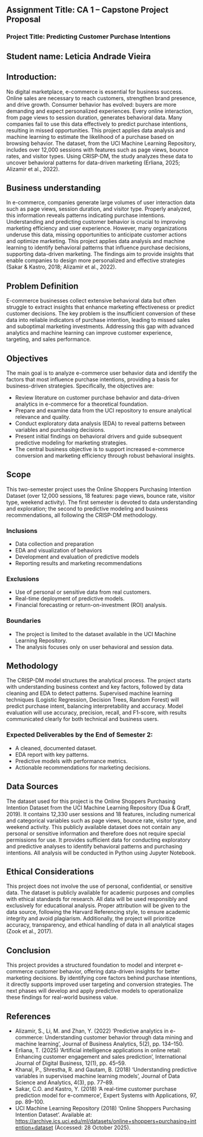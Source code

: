 ## Assignment Title: CA 1 – Capstone Project Proposal
### Project Title: Predicting Customer Purchase Intentions

## Student name: Leticia Andrade Vieira

## Introduction: 
         
No digital marketplace, e-commerce is essential for business success. Online sales are necessary to reach customers, strengthen brand presence, and drive growth. Consumer behavior has evolved: buyers are more demanding and expect personalized experiences.
Every online interaction, from page views to session duration, generates behavioral data. Many companies fail to use this data effectively to predict purchase intentions, resulting in missed opportunities.
This project applies data analysis and machine learning to estimate the likelihood of a purchase based on browsing behavior. The dataset, from the UCI Machine Learning Repository, includes over 12,000 sessions with features such as page views, bounce rates, and visitor types. Using CRISP-DM, the study analyzes these data to uncover behavioral patterns for data-driven marketing (Erliana, 2025; Alizamir et al., 2022).

## Business understanding 

In e-commerce, companies generate large volumes of user interaction data such as page views, session duration, and visitor type. Properly analyzed, this information reveals patterns indicating purchase intentions. Understanding and predicting customer behavior is crucial to improving marketing efficiency and user experience.
However, many organizations underuse this data, missing opportunities to anticipate customer actions and optimize marketing. This project applies data analysis and machine learning to identify behavioral patterns that influence purchase decisions, supporting data-driven marketing.
The findings aim to provide insights that enable companies to design more personalized and effective strategies (Sakar & Kastro, 2018; Alizamir et al., 2022).

## Problem Definition

E-commerce businesses collect extensive behavioral data but often struggle to extract insights that enhance marketing effectiveness or predict customer decisions. The key problem is the insufficient conversion of these data into reliable indicators of purchase intention, leading to missed sales and suboptimal marketing investments. Addressing this gap with advanced analytics and machine learning can improve customer experience, targeting, and sales performance.

## Objectives 
The main goal is to analyze e-commerce user behavior data and identify the factors that most influence purchase intentions, providing a basis for business-driven strategies. Specifically, the objectives are:
* Review literature on customer purchase behavior and data-driven analytics in e-commerce for a theoretical foundation.
* Prepare and examine data from the UCI repository to ensure analytical relevance and quality.
* Conduct exploratory data analysis (EDA) to reveal patterns between variables and purchasing decisions.
* Present initial findings on behavioral drivers and guide subsequent predictive modeling for marketing strategies.
* The central business objective is to support increased e-commerce conversion and marketing efficiency through robust behavioral insights.

## Scope 

This two-semester project uses the Online Shoppers Purchasing Intention Dataset (over 12,000 sessions, 18 features: page views, bounce rate, visitor type, weekend activity). The first semester is devoted to data understanding and exploration; the second to predictive modeling and business recommendations, all following the CRISP-DM methodology.
 
### Inclusions 
* Data collection and preparation
* EDA and visualization of behaviors
* Development and evaluation of predictive models
* Reporting results and marketing recommendations

### Exclusions 
* Use of personal or sensitive data from real customers. 
* Real-time deployment of predictive models. 
* Financial forecasting or return-on-investment (ROI) analysis. 

### Boundaries 
* The project is limited to the dataset available in the UCI Machine Learning Repository. 
* The analysis focuses only on user behavioral and session data. 

## Methodology 

The CRISP-DM model structures the analytical process. The project starts with understanding business context and key factors, followed by data cleaning and EDA to detect patterns. Supervised machine learning techniques (Logistic Regression, Decision Trees, Random Forest) will predict purchase intent, balancing interpretability and accuracy. Model evaluation will use accuracy, precision, recall, and F1-score, with results communicated clearly for both technical and business users.

### Expected Deliverables by the End of Semester 2: 
* A cleaned, documented dataset.
* EDA report with key patterns.
* Predictive models with performance metrics.
* Actionable recommendations for marketing decisions.

## Data Sources 

The dataset used for this project is the Online Shoppers Purchasing Intention Dataset from the UCI Machine Learning Repository (Dua & Graff, 2019). It contains 12,330 user sessions and 18 features, including numerical and categorical variables such as page views, bounce rate, visitor type, and weekend activity. This publicly available dataset does not contain any personal or sensitive information and therefore does not require special permissions for use. It provides sufficient data for conducting exploratory and predictive analyses to identify behavioral patterns and purchasing intentions. All analysis will be conducted in Python using Jupyter Notebook. 

## Ethical Considerations 

This project does not involve the use of personal, confidential, or sensitive data. The dataset is publicly available for academic purposes and complies with ethical standards for research. All data will be used responsibly and exclusively for educational analysis. Proper attribution will be given to the data source, following the Harvard Referencing style, to ensure academic integrity and avoid plagiarism. Additionally, the project will prioritize accuracy, transparency, and ethical handling of data in all analytical stages (Zook et al., 2017). 

## Conclusion

This project provides a structured foundation to model and interpret e-commerce customer behavior, offering data-driven insights for better marketing decisions. By identifying core factors behind purchase intentions, it directly supports improved user targeting and conversion strategies. The next phases will develop and apply predictive models to operationalize these findings for real-world business value.

## References

* Alizamir, S., Li, M. and Zhan, Y. (2022) ‘Predictive analytics in e-commerce: Understanding customer behavior through data mining and machine learning’, Journal of Business Analytics, 5(2), pp. 134–150.
* Erliana, T. (2025) ‘Artificial intelligence applications in online retail: Enhancing customer engagement and sales prediction’, International Journal of Digital Business, 12(1), pp. 45–59.
* Khanal, P., Shrestha, R. and Gautam, B. (2018) ‘Understanding predictive variables in supervised machine learning models’, Journal of Data Science and Analytics, 4(3), pp. 77–89.
* Sakar, C.O. and Kastro, Y. (2018) ‘A real-time customer purchase prediction model for e-commerce’, Expert Systems with Applications, 97, pp. 89–100.
* UCI Machine Learning Repository (2018) ‘Online Shoppers Purchasing Intention Dataset’. Available at: https://archive.ics.uci.edu/ml/datasets/online+shoppers+purchasing+intention+dataset (Accessed: 28 October 2025).
